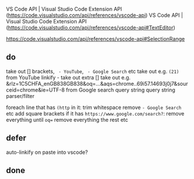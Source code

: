 

VS Code API | Visual Studio Code Extension API (https://code.visualstudio.com/api/references/vscode-api)
    VS Code API | Visual Studio Code Extension API (https://code.visualstudio.com/api/references/vscode-api#TextEditor)

https://code.visualstudio.com/api/references/vscode-api#SelectionRange


## do

take out [] brackets, ` - YouTube`, ` - Google Search` etc
take out e.g. `(21) ` from YouTube
linkify - take out extra []
take out e.g. &rlz=1C5CHFA_enGB838GB838&oq=...&aqs=chrome..69i57.14693j0j7&sourceid=chrome&ie=UTF-8
from Google search query string
query string parser/filter

foreach line that has `(http` in it:
  trim whitespace
  remove ` - Google Search ` etc
  add square brackets
  if it has `https://www.google.com/search?`:
    remove everything until `oq=`
    remove everything the rest
etc


## defer

auto-linkify on paste into vscode?

## done

